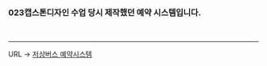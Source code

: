 ### 023캡스톤디자인 수업 당시 제작했던 예약 시스템입니다.
</br>
<hr>
 URL -> 
  <a href="https://port-0-capston2023-koh2xlio6xdum.sel4.cloudtype.app">저상버스 예약시스템 </a>

  
